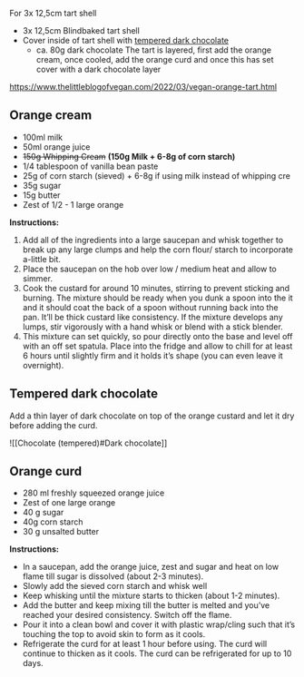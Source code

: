 For 3x 12,5cm tart shell

- 3x 12,5cm Blindbaked tart shell
- Cover inside of tart shell with [tempered dark chocolate](obsidian://open?vault=obsidian&file=documents%2FPersonal%2FCooking%20%26%20Baking%2FCakes%2FChocolate#**Dark**)
	- ca. 80g dark chocolate
The tart is layered, first add the orange cream, once cooled, add the orange curd and once this has set cover with a dark chocolate layer

https://www.thelittleblogofvegan.com/2022/03/vegan-orange-tart.html
## Orange cream
- 100ml milk
- 50ml orange juice
- ~~150g Whipping Cream~~ **(150g Milk + 6-8g of corn starch)**
- 1/4 tablespoon of vanilla bean paste
- 25g of corn starch (sieved) + 6-8g if using milk instead of whipping cre
- 35g sugar
- 15g butter
- Zest of 1/2 - 1 large orange

**Instructions:**
1. Add all of the ingredients into a large saucepan and whisk together to break up any large clumps and help the corn flour/ starch to incorporate a-little bit.
2. Place the saucepan on the hob over low / medium heat and allow to simmer.
3. Cook the custard for around 10 minutes, stirring to prevent sticking and burning. The mixture should be ready when you dunk a spoon into the it and it should coat the back of a spoon without running back into the pan. It’ll be thick custard like consistency. If the mixture develops any lumps, stir vigorously with a hand whisk or blend with a stick blender.
4. This mixture can set quickly, so pour directly onto the base and level off with an off set spatula. Place into the fridge and allow to chill for at least 6 hours until slightly firm and it holds it’s shape (you can even leave it overnight).

## Tempered dark chocolate
Add a thin layer of dark chocolate on top of the orange custard and let it dry before adding the curd.

![[Chocolate (tempered)#Dark chocolate]]

## Orange curd
- 280 ml freshly squeezed orange juice
- Zest of one large orange
- 40 g sugar
- 40g corn starch
- 30 g unsalted butter

**Instructions:**
- In a saucepan, add the orange juice, zest and sugar and heat on low flame till sugar is dissolved (about 2-3 minutes).
- Slowly add the sieved corn starch and whisk well
- Keep whisking until the mixture starts to thicken (about 1-2 minutes).
- Add the butter and keep mixing till the butter is melted and you’ve reached your desired consistency. Switch off the flame.
- Pour it into a clean bowl and cover it with plastic wrap/cling such that it’s touching the top to avoid skin to form as it cools.
- Refrigerate the curd for at least 1 hour before using. The curd will continue to thicken as it cools. The curd can be refrigerated for up to 10 days.
